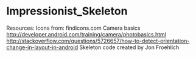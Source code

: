 # Impressionist_Skeleton

Resources:
Icons from: findicons.com
Camera basics http://developer.android.com/training/camera/photobasics.html
http://stackoverflow.com/questions/5726657/how-to-detect-orientation-change-in-layout-in-android
Skeleton code created by Jon Froehlich
